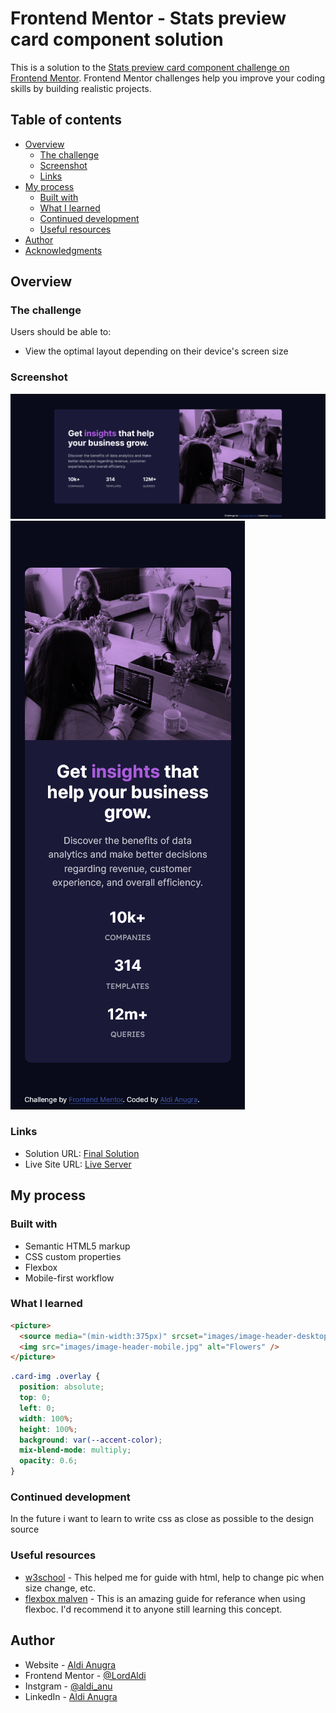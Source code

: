 # Frontend Mentor - Stats preview card component solution

This is a solution to the [Stats preview card component challenge on Frontend Mentor](https://www.frontendmentor.io/challenges/stats-preview-card-component-8JqbgoU62). Frontend Mentor challenges help you improve your coding skills by building realistic projects.

## Table of contents

- [Overview](#overview)
  - [The challenge](#the-challenge)
  - [Screenshot](#screenshot)
  - [Links](#links)
- [My process](#my-process)
  - [Built with](#built-with)
  - [What I learned](#what-i-learned)
  - [Continued development](#continued-development)
  - [Useful resources](#useful-resources)
- [Author](#author)
- [Acknowledgments](#acknowledgments)

## Overview

### The challenge

Users should be able to:

- View the optimal layout depending on their device's screen size

### Screenshot

![Final Desktop](./screenshot/desktop.png)
![Final Mobile](./screenshot/mobile.png)

### Links

- Solution URL: [Final Solution](https://lnkd.in/gPwsGyR)
- Live Site URL: [Live Server](https://lordaldi.github.io/StatsPreviewCardComponent-FrontEndMentor/index.html)

## My process

### Built with

- Semantic HTML5 markup
- CSS custom properties
- Flexbox
- Mobile-first workflow

### What I learned

```html
<picture>
  <source media="(min-width:375px)" srcset="images/image-header-desktop.jpg" />
  <img src="images/image-header-mobile.jpg" alt="Flowers" />
</picture>
```

```css
.card-img .overlay {
  position: absolute;
  top: 0;
  left: 0;
  width: 100%;
  height: 100%;
  background: var(--accent-color);
  mix-blend-mode: multiply;
  opacity: 0.6;
}
```

### Continued development

In the future i want to learn to write css as close as possible to the design source

### Useful resources

- [w3school](https://www.w3schools.com/) - This helped me for guide with html, help to change pic when size change, etc.
- [flexbox malven](https://flexbox.malven.co/) - This is an amazing guide for referance when using flexboc. I'd recommend it to anyone still learning this concept.

## Author

- Website - [Aldi Anugra](https://github.com/LordAldi)
- Frontend Mentor - [@LordAldi](https://www.frontendmentor.io/profile/LordAldi)
- Instgram - [@aldi_anu](https://www.instagram.com/aldi_anu/)
- LinkedIn - [Aldi Anugra](https://www.linkedin.com/in/aldi-anugra-333132199/)

